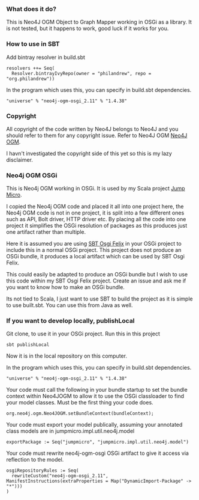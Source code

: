 
### What does it do?

This is Neo4J OGM Object to Graph Mapper working in OSGi as a library. It is not tested, but it happens to work, good luck if it works for you.

### How to use in SBT

Add bintray resolver in build.sbt

    resolvers ++= Seq(
      Resolver.bintrayIvyRepo(owner = "philandrew", repo = "org.philandrew"))


In the program which uses this, you can specify in build.sbt dependencies.

    "universe" % "neo4j-ogm-osgi_2.11" % "1.4.38"


### Copyright

All copyright of the code written by Neo4J belongs to Neo4J and you should refer to them for any copyright issue. Refer to Neo4J OGM [Neo4J OGM](https://github.com/neo4j/neo4j-ogm).

I havn't investigated the copyright side of this yet so this is my lazy disclaimer.

### Neo4j OGM OSGi

This is Neo4j OGM working in OSGi. It is used by my Scala project [Jump Micro](https://github.com/PhilAndrew/JumpMicro).

I copied the Neo4j OGM code and placed it all into one project here, the Neo4j OGM code is not in one project, it is split into a few different ones such as API, Bolt driver, HTTP driver etc. By placing all the code into one project it simplifies the OSGi resolution of packages as this produces just one artifact rather than multiple.

Here it is assumed you are using [SBT Osgi Felix](https://github.com/doolse/sbt-osgi-felix) in your OSGi project to include this in a normal OSGi project. This project does not produce an OSGi bundle, it produces a local artifact which can be used by SBT Osgi Felix. 

This could easily be adapted to produce an OSGi bundle but I wish to use this code within my SBT Osgi Felix project. Create an issue and ask me if you want to know how to make an OSGi bundle.
 
Its not tied to Scala, I just want to use SBT to build the project as it is simple to use built.sbt. You can use this from Java as well.
 
### If you want to develop locally, publishLocal

Git clone, to use it in your OSGi project. Run this in this project

    sbt publishLocal

Now it is in the local repository on this computer.

In the program which uses this, you can specify in build.sbt dependencies.

    "universe" % "neo4j-ogm-osgi_2.11" % "1.4.38"

Your code must call the following in your bundle startup to set the bundle context within Neo4JOGM to allow it to use the OSGi classloader to find your model classes. Must be the first thing your code does.

    org.neo4j.ogm.Neo4JOGM.setBundleContext(bundleContext);
    
Your code must export your model publically, assuming your annotated class models are in jumpmicro.impl.util.neo4j.model
    
    exportPackage := Seq("jumpmicro", "jumpmicro.impl.util.neo4j.model")
    
Your code must rewrite neo4j-ogm-osgi OSGi artifact to give it access via reflection to the model.
    
    osgiRepositoryRules := Seq(
      rewriteCustom("neo4j-ogm-osgi_2.11", ManifestInstructions(extraProperties = Map("DynamicImport-Package" -> "*")))
    )    